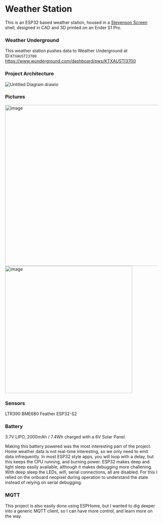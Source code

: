 # Weather Station

This is an ESP32 based weather station, housed in a [Stevenson Screen](https://en.wikipedia.org/wiki/Stevenson_screen) shell, designed in CAD and 3D printed on an Ender S1 Pro.

### Weather Underground
This weather station pushes data to Weather Underground at ID:`KTXAUSTI3700` https://www.wunderground.com/dashboard/pws/KTXAUSTI3700

### Project Architecture
![Untitled Diagram drawio](https://github.com/user-attachments/assets/408bb89c-6178-4416-980f-26c8ac9aedcd)

### Pictures
<img width="530" alt="image" src="https://github.com/user-attachments/assets/12a76539-06fa-422e-8e6f-104c22decf1e">

<img width="419" alt="image" src="https://github.com/user-attachments/assets/6b5557c6-7cd5-420a-80db-c88d3c997775">

### Sensors
 LTR390
 BME680
 Feather ESP32-S2

### Battery

3.7V LIPO, 2000mAh / 7.4Wh charged with a 6V Solar Panel. 

Making this battery powered was the most interesting part of the project. Home weather data is not real-time interesting, so we only need to emit data infrequently. In most ESP32 style apps, you will loop with a delay, but this keeps the CPU running, and burning power. ESP32 makes deep and light sleep easily available, although it makes debugging more challening. With deep sleep the LEDs, wifi, serial connections, all are disabled. For this I relied on the onboard neopixel during operation to understand the state  instead of relying on serial debugging. 

### MQTT
This project is also easily done using ESPHome, but I wanted to dig deeper into a generic MQTT client, so I can have more control, and learn more on the way. 






